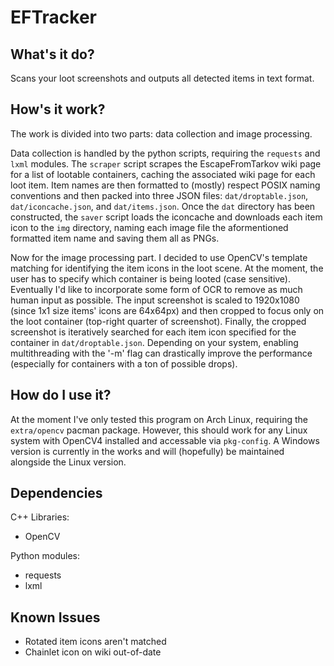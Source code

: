 # EFTracker
## What's it do?
Scans your loot screenshots and outputs all detected items in text format.

## How's it work?
The work is divided into two parts: data collection and image processing.

Data collection is handled by the python scripts, requiring the `requests`
and `lxml` modules. The `scraper` script scrapes the EscapeFromTarkov wiki
page for a list of lootable containers, caching the associated wiki page
for each loot item. Item names are then formatted to (mostly) respect POSIX
naming conventions and then packed into three JSON files: `dat/droptable.json`,
`dat/iconcache.json`, and `dat/items.json`. Once the `dat` directory has been
constructed, the `saver` script loads the iconcache and downloads each item
icon to the `img` directory, naming each image file the aformentioned formatted
item name and saving them all as PNGs.

Now for the image processing part. I decided to use OpenCV's template
matching for identifying the item icons in the loot scene. At the moment,
the user has to specify which container is being looted (case sensitive).
Eventually I'd like to incorporate some form of OCR to remove as much human
input as possible. The input screenshot is scaled to 1920x1080 (since 1x1
size items' icons are 64x64px) and then cropped to focus only on the loot
container (top-right quarter of screenshot). Finally, the cropped screenshot
is iteratively searched for each item icon specified for the container in
`dat/droptable.json`. Depending on your system, enabling multithreading with
the '-m' flag can drastically improve the performance (especially for containers
with a ton of possible drops).

## How do I use it?
At the moment I've only tested this program on Arch Linux, requiring the
`extra/opencv` pacman package. However, this should work for any Linux system
with OpenCV4 installed and accessable via `pkg-config`. A Windows version is
currently in the works and will (hopefully) be maintained alongside the Linux
version.

## Dependencies
C++ Libraries:
- OpenCV

Python modules:
-   requests
-   lxml

## Known Issues
- Rotated item icons aren't matched
- Chainlet icon on wiki out-of-date
